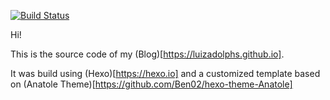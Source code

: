 [![Build Status](https://travis-ci.org/LuizAdolphs/blog.svg?branch=master)](https://travis-ci.org/LuizAdolphs/blog)

Hi!

This is the source code of my (Blog)[https://luizadolphs.github.io].

It was build using (Hexo)[https://hexo.io] and a customized template based on (Anatole Theme)[https://github.com/Ben02/hexo-theme-Anatole]
